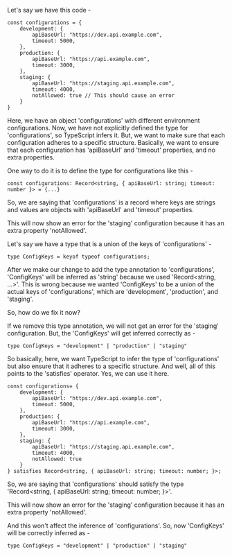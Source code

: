 Let's say we have this code -

    const configurations = {
        development: {
            apiBaseUrl: "https://dev.api.example.com",
            timeout: 5000,
        },
        production: {
            apiBaseUrl: "https://api.example.com",
            timeout: 3000,
        },
        staging: {
            apiBaseUrl: "https://staging.api.example.com",
            timeout: 4000,
            notAllowed: true // This should cause an error
        }
    }

Here, we have an object 'configurations' with different environment configurations. Now, we have not explicitly defined the type for 'configurations', so TypeScript infers it. But, we want to make sure that each configuration adheres to a specific structure. Basically, we want to ensure that each configuration has 'apiBaseUrl' and 'timeout' properties, and no extra properties.

One way to do it is to define the type for configurations like this -

    const configurations: Record<string, { apiBaseUrl: string; timeout: number }> = {...}

So, we are saying that 'configurations' is a record where keys are strings and values are objects with 'apiBaseUrl' and 'timeout' properties.

This will now show an error for the 'staging' configuration because it has an extra property 'notAllowed'.

Let's say we have a type that is a union of the keys of 'configurations' -

    type ConfigKeys = keyof typeof configurations;

After we make our change to add the type annotation to 'configurations', 'ConfigKeys' will be inferred as 'string' because we used 'Record<string, ...>'. This is wrong because we wanted 'ConfigKeys' to be a union of the actual keys of 'configurations', which are 'development', 'production', and 'staging'.

So, how do we fix it now?

If we remove this type annotation, we will not get an error for the 'staging' configuration. But, the 'ConfigKeys' will get inferred correctly as -

    type ConfigKeys = "development" | "production" | "staging"

So basically, here, we want TypeScript to infer the type of 'configurations' but also ensure that it adheres to a specific structure. And well, all of this points to the 'satisfies' operator. Yes, we can use it here.

    const configurations= {
        development: {
            apiBaseUrl: "https://dev.api.example.com",
            timeout: 5000,
        },
        production: {
            apiBaseUrl: "https://api.example.com",
            timeout: 3000,
        },
        staging: {
            apiBaseUrl: "https://staging.api.example.com",
            timeout: 4000,
            notAllowed: true
        }
    } satisfies Record<string, { apiBaseUrl: string; timeout: number; }>;

So, we are saying that 'configurations' should satisfy the type 'Record<string, { apiBaseUrl: string; timeout: number; }>'.

This will now show an error for the 'staging' configuration because it has an extra property 'notAllowed'.

And this won't affect the inference of 'configurations'. So, now 'ConfigKeys' will be correctly inferred as -

    type ConfigKeys = "development" | "production" | "staging"